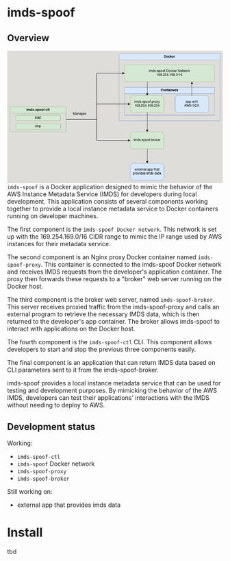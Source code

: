 # imds-spoof

## Overview

<img align="right" src="imds-spoof.drawio.png" alt="imds-spoof overview">

`imds-spoof` is a Docker application designed to mimic the behavior of the AWS Instance Metadata Service (IMDS) for developers during local development. This application consists of several components working together to provide a local instance metadata service to Docker containers running on developer machines.

The first component is the `imds-spoof Docker network`. This network is set up with the 169.254.169.0/16 CIDR range to mimic the IP range used by AWS instances for their metadata service.

The second component is an Nginx proxy Docker container named `imds-spoof-proxy`. This container is connected to the imds-spoof Docker network and receives IMDS requests from the developer's application container. The proxy then forwards these requests to a "broker" web server running on the Docker host.

The third component is the broker web server, named `imds-spoof-broker`. This server receives proxied traffic from the imds-spoof-proxy and calls an external program to retrieve the necessary IMDS data, which is then returned to the developer's app container. The broker allows imds-spoof to interact with applications on the Docker host.

The fourth component is the `imds-spoof-ctl` CLI. This component allows developers to start and stop the previous three components easily.

The final component is an application that can return IMDS data based on CLI parameters sent to it from the imds-spoof-broker.

imds-spoof provides a local instance metadata service that can be used for testing and development purposes. By mimicking the behavior of the AWS IMDS, developers can test their applications' interactions with the IMDS without needing to deploy to AWS.

## Development status

Working:
- `imds-spoof-ctl`
- `imds-spoof` Docker network
- `imds-spoof-proxy`
- `imds-spoof-broker`

Still working on:
- external app that provides imds data

# Install

tbd